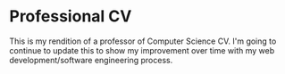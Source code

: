 # Professional CV
This is my rendition of a professor of Computer Science CV.
I'm going to continue to update this to show my improvement over time with my web development/software engineering process.

